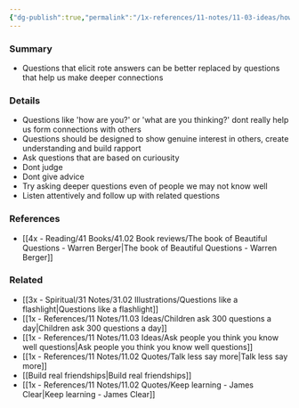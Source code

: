 ```yaml
---
{"dg-publish":true,"permalink":"/1x-references/11-notes/11-03-ideas/how-to-use-questions-that-foster-deeper-connections/","title":"How to use questions that foster deeper connections"}
---
```



### Summary
- Questions that elicit rote answers can be better replaced by questions that help us make deeper connections

### Details
- Questions like 'how are you?' or 'what are you thinking?' dont really help us form connections with others
- Questions should be designed to show genuine interest in others, create understanding and build rapport
- Ask questions that are based on curiousity
- Dont judge
- Dont give advice
- Try asking deeper questions even of people we may not know well
- Listen attentively and follow up with related questions

### References
- [[4x - Reading/41 Books/41.02 Book reviews/The book of Beautiful Questions - Warren Berger\|The book of Beautiful Questions - Warren Berger]]

### Related
- [[3x - Spiritual/31 Notes/31.02 Illustrations/Questions like a flashlight\|Questions like a flashlight]]
- [[1x - References/11 Notes/11.03 Ideas/Children ask 300 questions a day\|Children ask 300 questions a day]]
- [[1x - References/11 Notes/11.03 Ideas/Ask people you think you know well questions\|Ask people you think you know well questions]]
- [[1x - References/11 Notes/11.02 Quotes/Talk less say more\|Talk less say more]]
- [[Build real friendships\|Build real friendships]]
- [[1x - References/11 Notes/11.02 Quotes/Keep learning - James Clear\|Keep learning - James Clear]]